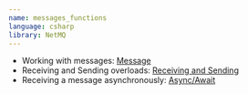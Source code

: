 ```yaml
---
name: messages_functions
language: csharp
library: NetMQ
---
```


* Working with messages: [Message](https://netmq.readthedocs.io/en/latest/message/)
* Receiving and Sending overloads: [Receiving and Sending](https://netmq.readthedocs.io/en/latest/receiving-sending/)
* Receiving a message asynchronously: [Async/Await](https://netmq.readthedocs.io/en/latest/async-await/)
